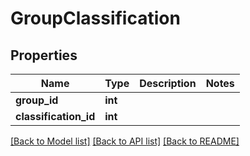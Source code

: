 # GroupClassification

## Properties
Name | Type | Description | Notes
------------ | ------------- | ------------- | -------------
**group_id** | **int** |  | 
**classification_id** | **int** |  | 

[[Back to Model list]](../README.md#documentation-for-models) [[Back to API list]](../README.md#documentation-for-api-endpoints) [[Back to README]](../README.md)


